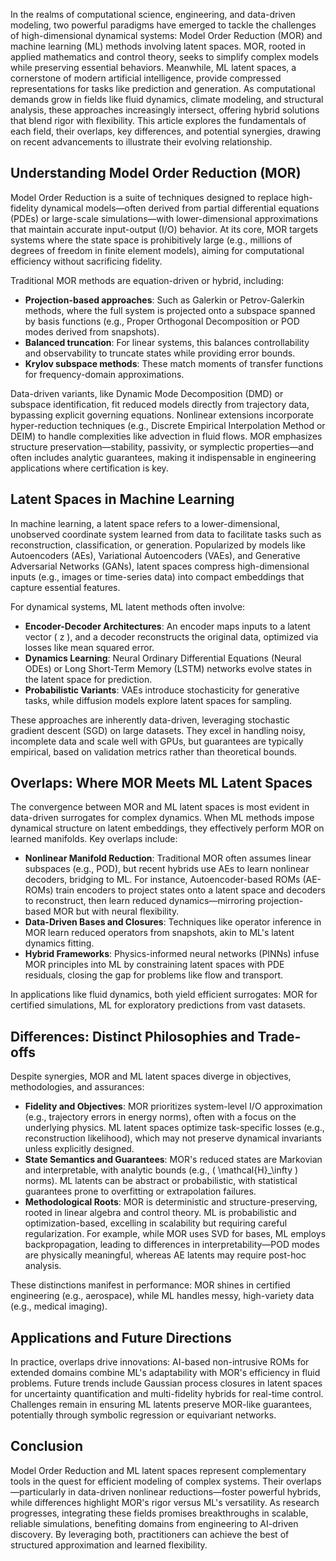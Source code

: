 In the realms of computational science, engineering, and data-driven modeling, two powerful paradigms have emerged to tackle the challenges of high-dimensional dynamical systems: Model Order Reduction (MOR) and machine learning (ML) methods involving latent spaces. MOR, rooted in applied mathematics and control theory, seeks to simplify complex models while preserving essential behaviors. Meanwhile, ML latent spaces, a cornerstone of modern artificial intelligence, provide compressed representations for tasks like prediction and generation. As computational demands grow in fields like fluid dynamics, climate modeling, and structural analysis, these approaches increasingly intersect, offering hybrid solutions that blend rigor with flexibility. This article explores the fundamentals of each field, their overlaps, key differences, and potential synergies, drawing on recent advancements to illustrate their evolving relationship.

## Understanding Model Order Reduction (MOR)

Model Order Reduction is a suite of techniques designed to replace high-fidelity dynamical models—often derived from partial differential equations (PDEs) or large-scale simulations—with lower-dimensional approximations that maintain accurate input-output (I/O) behavior. At its core, MOR targets systems where the state space is prohibitively large (e.g., millions of degrees of freedom in finite element models), aiming for computational efficiency without sacrificing fidelity.

Traditional MOR methods are equation-driven or hybrid, including:
- **Projection-based approaches**: Such as Galerkin or Petrov-Galerkin methods, where the full system is projected onto a subspace spanned by basis functions (e.g., Proper Orthogonal Decomposition or POD modes derived from snapshots).
- **Balanced truncation**: For linear systems, this balances controllability and observability to truncate states while providing error bounds.
- **Krylov subspace methods**: These match moments of transfer functions for frequency-domain approximations.

Data-driven variants, like Dynamic Mode Decomposition (DMD) or subspace identification, fit reduced models directly from trajectory data, bypassing explicit governing equations. Nonlinear extensions incorporate hyper-reduction techniques (e.g., Discrete Empirical Interpolation Method or DEIM) to handle complexities like advection in fluid flows. MOR emphasizes structure preservation—stability, passivity, or symplectic properties—and often includes analytic guarantees, making it indispensable in engineering applications where certification is key.

## Latent Spaces in Machine Learning

In machine learning, a latent space refers to a lower-dimensional, unobserved coordinate system learned from data to facilitate tasks such as reconstruction, classification, or generation. Popularized by models like Autoencoders (AEs), Variational Autoencoders (VAEs), and Generative Adversarial Networks (GANs), latent spaces compress high-dimensional inputs (e.g., images or time-series data) into compact embeddings that capture essential features.

For dynamical systems, ML latent methods often involve:
- **Encoder-Decoder Architectures**: An encoder maps inputs to a latent vector \( z \), and a decoder reconstructs the original data, optimized via losses like mean squared error.
- **Dynamics Learning**: Neural Ordinary Differential Equations (Neural ODEs) or Long Short-Term Memory (LSTM) networks evolve states in the latent space for prediction.
- **Probabilistic Variants**: VAEs introduce stochasticity for generative tasks, while diffusion models explore latent spaces for sampling.

These approaches are inherently data-driven, leveraging stochastic gradient descent (SGD) on large datasets. They excel in handling noisy, incomplete data and scale well with GPUs, but guarantees are typically empirical, based on validation metrics rather than theoretical bounds.

## Overlaps: Where MOR Meets ML Latent Spaces

The convergence between MOR and ML latent spaces is most evident in data-driven surrogates for complex dynamics. When ML methods impose dynamical structure on latent embeddings, they effectively perform MOR on learned manifolds. Key overlaps include:

- **Nonlinear Manifold Reduction**: Traditional MOR often assumes linear subspaces (e.g., POD), but recent hybrids use AEs to learn nonlinear decoders, bridging to ML. For instance, Autoencoder-based ROMs (AE-ROMs) train encoders to project states onto a latent space and decoders to reconstruct, then learn reduced dynamics—mirroring projection-based MOR but with neural flexibility.
- **Data-Driven Bases and Closures**: Techniques like operator inference in MOR learn reduced operators from snapshots, akin to ML's latent dynamics fitting.
- **Hybrid Frameworks**: Physics-informed neural networks (PINNs) infuse MOR principles into ML by constraining latent spaces with PDE residuals, closing the gap for problems like flow and transport.

In applications like fluid dynamics, both yield efficient surrogates: MOR for certified simulations, ML for exploratory predictions from vast datasets.

## Differences: Distinct Philosophies and Trade-offs

Despite synergies, MOR and ML latent spaces diverge in objectives, methodologies, and assurances:

- **Fidelity and Objectives**: MOR prioritizes system-level I/O approximation (e.g., trajectory errors in energy norms), often with a focus on the underlying physics. ML latent spaces optimize task-specific losses (e.g., reconstruction likelihood), which may not preserve dynamical invariants unless explicitly designed.
- **State Semantics and Guarantees**: MOR's reduced states are Markovian and interpretable, with analytic bounds (e.g., \( \mathcal{H}_\infty \) norms). ML latents can be abstract or probabilistic, with statistical guarantees prone to overfitting or extrapolation failures.
- **Methodological Roots**: MOR is deterministic and structure-preserving, rooted in linear algebra and control theory. ML is probabilistic and optimization-based, excelling in scalability but requiring careful regularization. For example, while MOR uses SVD for bases, ML employs backpropagation, leading to differences in interpretability—POD modes are physically meaningful, whereas AE latents may require post-hoc analysis.

These distinctions manifest in performance: MOR shines in certified engineering (e.g., aerospace), while ML handles messy, high-variety data (e.g., medical imaging).

## Applications and Future Directions

In practice, overlaps drive innovations: AI-based non-intrusive ROMs for extended domains combine ML's adaptability with MOR's efficiency in fluid problems. Future trends include Gaussian process closures in latent spaces for uncertainty quantification and multi-fidelity hybrids for real-time control. Challenges remain in ensuring ML latents preserve MOR-like guarantees, potentially through symbolic regression or equivariant networks.

## Conclusion

Model Order Reduction and ML latent spaces represent complementary tools in the quest for efficient modeling of complex systems. Their overlaps—particularly in data-driven nonlinear reductions—foster powerful hybrids, while differences highlight MOR's rigor versus ML's versatility. As research progresses, integrating these fields promises breakthroughs in scalable, reliable simulations, benefiting domains from engineering to AI-driven discovery. By leveraging both, practitioners can achieve the best of structured approximation and learned flexibility.
